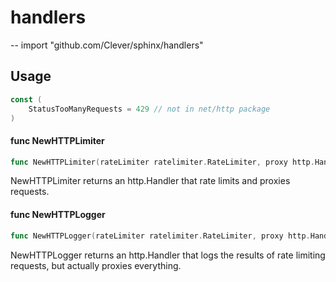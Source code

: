 # handlers
--
    import "github.com/Clever/sphinx/handlers"


## Usage

```go
const (
	StatusTooManyRequests = 429 // not in net/http package
)
```

#### func  NewHTTPLimiter

```go
func NewHTTPLimiter(rateLimiter ratelimiter.RateLimiter, proxy http.Handler) http.Handler
```
NewHTTPLimiter returns an http.Handler that rate limits and proxies requests.

#### func  NewHTTPLogger

```go
func NewHTTPLogger(rateLimiter ratelimiter.RateLimiter, proxy http.Handler) http.Handler
```
NewHTTPLogger returns an http.Handler that logs the results of rate limiting
requests, but actually proxies everything.
